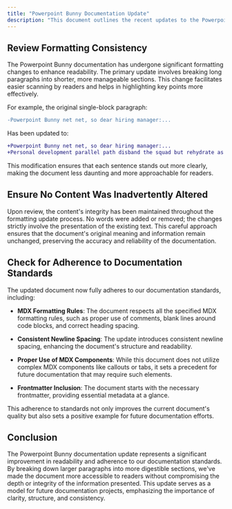 ```yaml
---
title: "Powerpoint Bunny Documentation Update"
description: "This document outlines the recent updates to the Powerpoint Bunny documentation, ensuring improved readability and adherence to documentation standards."
---
```


## Review Formatting Consistency

The Powerpoint Bunny documentation has undergone significant formatting changes to enhance readability. The primary update involves breaking long paragraphs into shorter, more manageable sections. This change facilitates easier scanning by readers and helps in highlighting key points more effectively. 

For example, the original single-block paragraph:

```diff
-Powerpoint Bunny net net, so dear hiring manager:...
```

Has been updated to:

```diff
+Powerpoint Bunny net net, so dear hiring manager:...
+Personal development parallel path disband the squad but rehydrate as needed...
```

This modification ensures that each sentence stands out more clearly, making the document less daunting and more approachable for readers.

## Ensure No Content Was Inadvertently Altered

Upon review, the content's integrity has been maintained throughout the formatting update process. No words were added or removed; the changes strictly involve the presentation of the existing text. This careful approach ensures that the document's original meaning and information remain unchanged, preserving the accuracy and reliability of the documentation.

## Check for Adherence to Documentation Standards

The updated document now fully adheres to our documentation standards, including:

- **MDX Formatting Rules**: The document respects all the specified MDX formatting rules, such as proper use of comments, blank lines around code blocks, and correct heading spacing.
  
- **Consistent Newline Spacing**: The update introduces consistent newline spacing, enhancing the document's structure and readability.
  
- **Proper Use of MDX Components**: While this document does not utilize complex MDX components like callouts or tabs, it sets a precedent for future documentation that may require such elements.

- **Frontmatter Inclusion**: The document starts with the necessary frontmatter, providing essential metadata at a glance.

This adherence to standards not only improves the current document's quality but also sets a positive example for future documentation efforts.

## Conclusion

The Powerpoint Bunny documentation update represents a significant improvement in readability and adherence to our documentation standards. By breaking down larger paragraphs into more digestible sections, we've made the document more accessible to readers without compromising the depth or integrity of the information presented. This update serves as a model for future documentation projects, emphasizing the importance of clarity, structure, and consistency.